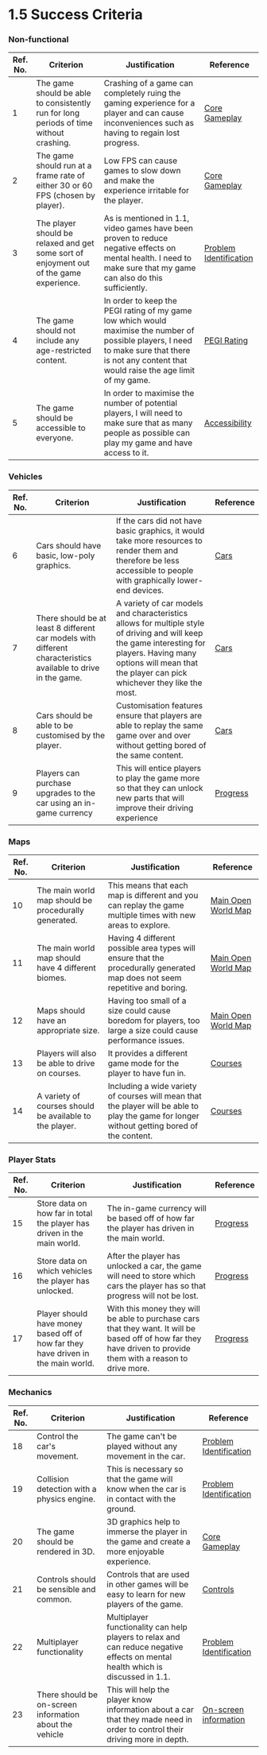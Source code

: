 # 1.5 Success Criteria

### Non-functional

| Ref. No. | Criterion                                                                               | Justification                                                                                                                                                                                     | Reference                                                                |
| -------- | --------------------------------------------------------------------------------------- | ------------------------------------------------------------------------------------------------------------------------------------------------------------------------------------------------- | ------------------------------------------------------------------------ |
| 1        | The game should be able to consistently run for long periods of time without crashing.  | Crashing of a game can completely ruing the gaming experience for a player and can cause inconveniences such as having to regain lost progress.                                                   | [Core Gameplay](1.4a-features-of-the-proposed-solution.md#core-gameplay) |
| 2        | The game should run at a frame rate of either 30 or 60 FPS (chosen by player).          | Low FPS can cause games to slow down and make the experience irritable for the player.                                                                                                            | [Core Gameplay](1.4a-features-of-the-proposed-solution.md#core-gameplay) |
| 3        | The player should be relaxed and get some sort of enjoyment out of the game experience. | As is mentioned in 1.1, video games have been proven to reduce negative effects on mental health. I need to make sure that my game can also do this sufficiently.                                 | [Problem Identification](1.1-problem-identification.md)                  |
| 4        | The game should not include any age-restricted content.                                 | In order to keep the PEGI rating of my game low which would maximise the number of possible players, I need to make sure that there is not any content that would raise the age limit of my game. | [PEGI Rating](1.2-stakeholders.md#pegi-rating)                           |
| 5        | The game should be accessible to everyone.                                              | In order to maximise the number of potential players, I will need to make sure that as many people as possible can play my game and have access to it.                                            | [Accessibility](1.4a-features-of-the-proposed-solution.md#accessibility) |

### Vehicles

| Ref. No. | Criterion                                                                                                      | Justification                                                                                                                                                                                                         | Reference                                                      |
| -------- | -------------------------------------------------------------------------------------------------------------- | --------------------------------------------------------------------------------------------------------------------------------------------------------------------------------------------------------------------- | -------------------------------------------------------------- |
| 6        | Cars should have basic, low-poly graphics.                                                                     | If the cars did not have basic graphics, it would take more resources to render them and therefore be less accessible to people with graphically lower-end devices.                                                   | [Cars](1.4a-features-of-the-proposed-solution.md#cars)         |
| 7        | There should be at least 8 different car models with different characteristics available to drive in the game. | A variety of car models and characteristics allows for multiple style of driving and will keep the game interesting for players. Having many options will mean that the player can pick whichever they like the most. | [Cars](1.4a-features-of-the-proposed-solution.md#cars)         |
| 8        | Cars should be able to be customised by the player.                                                            | Customisation features ensure that players are able to replay the same game over and over without getting bored of the same content.                                                                                  | [Cars](1.4a-features-of-the-proposed-solution.md#cars)         |
| 9        | Players can purchase upgrades to the car using an in-game currency                                             | This will entice players to play the game more so that they can unlock new parts that will improve their driving experience                                                                                           | [Progress](1.4a-features-of-the-proposed-solution.md#progress) |

### Maps

| Ref. No. | Criterion                                               | Justification                                                                                                                                | Reference                                                                            |
| -------- | ------------------------------------------------------- | -------------------------------------------------------------------------------------------------------------------------------------------- | ------------------------------------------------------------------------------------ |
| 10       | The main world map should be procedurally generated.    | This means that each map is different and you can replay the game multiple times with new areas to explore.                                  | [Main Open World Map](1.4a-features-of-the-proposed-solution.md#main-open-world-map) |
| 11       | The main world map should have 4 different biomes.      | Having 4 different possible area types will ensure that the procedurally generated map does not seem repetitive and boring.                  | [Main Open World Map](1.4a-features-of-the-proposed-solution.md#main-open-world-map) |
| 12       | Maps should have an appropriate size.                   | Having too small of a size could cause boredom for players, too large a size could cause performance issues.                                 | [Main Open World Map](1.4a-features-of-the-proposed-solution.md#main-open-world-map) |
| 13       | Players will also be able to drive on courses.          | It provides a different game mode for the player to have fun in.                                                                             | [Courses](1.4a-features-of-the-proposed-solution.md#courses)                         |
| 14       | A variety of courses should be available to the player. | Including a wide variety of courses will mean that the player will be able to play the game for longer without getting bored of the content. | [Courses](1.4a-features-of-the-proposed-solution.md#courses)                         |

### Player Stats

| Ref. No. | Criterion                                                                         | Justification                                                                                                                                                    | Reference                                                      |
| -------- | --------------------------------------------------------------------------------- | ---------------------------------------------------------------------------------------------------------------------------------------------------------------- | -------------------------------------------------------------- |
| 15       | Store data on how far in total the player has driven in the main world.           | The in-game currency will be based off of how far the player has driven in the main world.                                                                       | [Progress](1.4a-features-of-the-proposed-solution.md#progress) |
| 16       | Store data on which vehicles the player has unlocked.                             | After the player has unlocked a car, the game will need to store which cars the player has so that progress will not be lost.                                    | [Progress](1.4a-features-of-the-proposed-solution.md#progress) |
| 17       | Player should have money based off of how far they have driven in the main world. | With this money they will be able to purchase cars that they want. It will be based off of how far they have driven to provide them with a reason to drive more. | [Progress](1.4a-features-of-the-proposed-solution.md#progress) |

### Mechanics

| Ref. No. | Criterion                                               | Justification                                                                                                                    | Reference                                                                                |
| -------- | ------------------------------------------------------- | -------------------------------------------------------------------------------------------------------------------------------- | ---------------------------------------------------------------------------------------- |
| 18       | Control the car's movement.                             | The game can't be played without any movement in the car.                                                                        | [Problem Identification](1.1-problem-identification.md)                                  |
| 19       | Collision detection with a physics engine.              | This is necessary so that the game will know when the car is in contact with the ground.                                         | [Problem Identification](1.1-problem-identification.md)                                  |
| 20       | The game should be rendered in 3D.                      | 3D graphics help to immerse the player in the game and create a more enjoyable experience.                                       | [Core Gameplay](1.4a-features-of-the-proposed-solution.md#core-gameplay)                 |
| 21       | Controls should be sensible and common.                 | Controls that are used in other games will be easy to learn for new players of the game.                                         | [Controls](1.4a-features-of-the-proposed-solution.md#controls)                           |
| 22       | Multiplayer functionality                               | Multiplayer functionality can help players to relax and can reduce negative effects on mental health  which is discussed in 1.1. | [Problem Identification](1.1-problem-identification.md)                                  |
| 23       | There should be on-screen information about the vehicle | This will help the player know information about a car that they made need in order to control their driving more in depth.      | [On-screen information](1.4a-features-of-the-proposed-solution.md#on-screen-information) |

